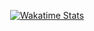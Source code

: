<div align="center">
  
  [![Wakatime Stats](https://github-readme-stats.vercel.app/api/wakatime/?username=Supakornn&layout=compact&langs_count=20&hide_border=true&custom_title=Wakatime&bg_color=00000000&hide=PHP)](https://wakatime.com/@Supakornn)
  
</div>
